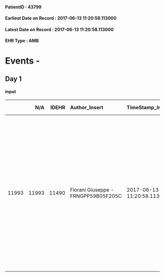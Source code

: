 
#### PatientID : 43799
#### Earliest Date on Record : 2017-06-13 11:20:58.113000
#### Latest Date on Record : 2017-06-13 11:20:58.113000
#### EHR Type : AMB

# Events - 

## Day 1

#### input
|       |    N/A |   IDEHR | Author_Insert                       | TimeStamp_Insert           | EHRType   |   PatientID |   IDDigitalSignDocument | persone_vicine   |   Unnamed: 0_x.1 |   IDANAMNESI_SOCIALE | Patient   | FamigliaAltro   | Paziente_T   | FamigliaAltro_T   |   Non_Rilevabile_x.1 | Note_Non_Rilevabile_x.1   | opt_Problemi   | ds_note_timori                                                                                                                                                                                                                                                                                                             | chk_competenza                                 | opt_paziente_a   | opt_famiglia_a   | opt_adeguatezza   | ds_note_ad                                                                                          | opt_paziente_solo   | ds_note_con                                                                                                                                        | opt_presente_assente   | Presenza_minori   | Caregiver_principale   | opt_capacita         | opt_necessario   | opt_presente   | opt_risorse_ec   | opt_paziente_psi   | opt_Ins_vol   | opt_paziente_ad   | opt_caregiver_ad   | opt_esenzione   | opt_inv_civile            |   ds_codice_es | Needs                                 | Domestic partnership         | Fragility                    | opt_disponibilita_f   | opt_indennita_acc         | opt_legge                 | opt_famiglia_psi   | opt_disponibilit_paz   |
|------:|-------:|--------:|:------------------------------------|:---------------------------|:----------|------------:|------------------------:|:-----------------|-----------------:|---------------------:|:----------|:----------------|:-------------|:------------------|---------------------:|:--------------------------|:---------------|:---------------------------------------------------------------------------------------------------------------------------------------------------------------------------------------------------------------------------------------------------------------------------------------------------------------------------|:-----------------------------------------------|:-----------------|:-----------------|:------------------|:----------------------------------------------------------------------------------------------------|:--------------------|:---------------------------------------------------------------------------------------------------------------------------------------------------|:-----------------------|:------------------|:-----------------------|:---------------------|:-----------------|:---------------|:-----------------|:-------------------|:--------------|:------------------|:-------------------|:----------------|:--------------------------|---------------:|:--------------------------------------|:-----------------------------|:-----------------------------|:----------------------|:--------------------------|:--------------------------|:-------------------|:-----------------------|
| 11993 |  11993 |   11490 | Fiorani Giuseppe - FRNGPP59B05F205C | 2017-06-13 11:20:58.113000 | AMB       |       43799 |                  781596 | N/A              |             6378 |                 4008 | Si#1      | Si#1            | No#0         | Si#1              |                    0 | NR                        | No#0           | segnalo l'incapacit√† del marito di riaccogliere al domicilio la moglie,la quale √® ricoverata dalla fine del mese di gennaio us presso l'hospice del PAT. Le motivazioni sono legate alla necessit√† di lavorare,al fatto che la pz rimarrebbe da sola per tutto il giorno,con rischio di grave pregiudizio per la stessa | competenza/capacit√† assistenziale caregiver#0 | Indefinite#2     | Indefinite#2     | No#0              | Segnalo un'importante inadeguatezza da parte del caregiver,per motivi di ordine sociale,economico . | No#0                | La pz vive con il marito Adolfo di aa 63,il quale lavora come autista di pullman ed il figlio Andrea di aa 29, a sua volta in attivit√† lavorativa | Presente#1             | No#0              | il marito              | Non incrementabile#2 | Si#1             | No#0           | Non adeguate#0   | No#0               | No#0          | Problematica#0    | Problematica#0     | Si#1            | in fase di accertamento#2 |             48 | Clinici#0;Sociali#1;Social in House#3 | Coniuge/Convivente#0;Figli#2 | sovraccarico assistenziale#4 | No#0                  | in fase di accertamento#2 | in fase di accertamento#2 | No#0               | No#0                   |


